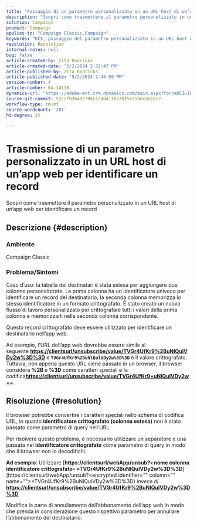 ```yaml
---
title: "Passaggio di un parametro personalizzato in un URL host di un’app web per identificare un record"
description: "Scopri come trasmettere il parametro personalizzato in un URL host di un’app web per identificare un record"
solution: Campaign
product: Campaign
applies-to: "Campaign Classic,Campaign"
keywords: "KCS, passaggio del parametro personalizzato in un URL host di un’app web per identificare un record"
resolution: Resolution
internal-notes: null
bug: false
article-created-by: Zita Rodricks
article-created-date: "5/2/2024 2:32:47 PM"
article-published-by: Zita Rodricks
article-published-date: "5/2/2024 2:44:59 PM"
version-number: 4
article-number: KA-14118
dynamics-url: "https://adobe-ent.crm.dynamics.com/main.aspx?forceUCI=1&pagetype=entityrecord&etn=knowledgearticle&id=7955dad4-9008-ef11-9f8a-6045bd026dc7"
source-git-commit: 52ccf03b4d279451c4b4116730f5e2566cda18c7
workflow-type: tm+mt
source-wordcount: '281'
ht-degree: 1%

---
```


# Trasmissione di un parametro personalizzato in un URL host di un’app web per identificare un record


Scopri come trasmettere il parametro personalizzato in un URL host di un’app web per identificare un record

## Descrizione {#description}


### Ambiente

Campaign Classic

### Problema/Sintomi

Caso d’uso: la tabella dei destinatari è stata estesa per aggiungere due colonne personalizzate. La prima colonna ha un identificatore univoco per identificare un record del destinatario; la seconda colonna memorizza lo stesso identificatore in un formato crittografato. È stato creato un nuovo flusso di lavoro personalizzato per crittografare tutti i valori della prima colonna e memorizzarli nella seconda colonna corrispondente.

Questo record crittografato deve essere utilizzato per identificare un destinatario nell’app web.

Ad esempio, l’URL dell’app web dovrebbe essere simile al seguente [<b>https://clientsurl/unsubscribe/value/TVGr4UfKr9%2BuNlQulVDy2w%3D%3D</b>](https://clientsurl/unsubscribe/value/TVGr4UfKr9%2BuNlQulVDy2w%3D%3D) e <b>`TVGr4UfKr9%2BuNlQulVDy2w%3D%3D`</b> è il valore crittografato. Tuttavia, non appena questo URL viene passato in un browser, il browser considera <b>%2B </b>e <b>%3D</b> come caratteri speciali e la codifica[<b>https://clientsurl/unsubscribe/value/TVGr4UfKr9+uNlQulVDy2w==</b>](https://&amp;nbsp;https://clientsurl/unsubscribe/value/TVGr4UfKr9+uNlQulVDy2w==).


## Risoluzione {#resolution}


Il browser potrebbe convertire i caratteri speciali nello schema di codifica URL, in quanto <b>identificatore crittografato (colonna estesa)</b> non è stato passato come parametro di query nell’URL.

Per risolvere questo problema, è necessario utilizzare un separatore e una passata nel <b>identificatore crittografato</b> come parametro di query in modo che il browser non lo decodifichi.

<b>Ad esempio</b>: Utilizzare [<b>https://clientsurl/webApp/unsub?`<` nome colonna identificatore crittografato`>` =TVGr4UfKr9%2BuNlQulVDy2w%3D%3D</b>](https://clientsurl/webApp/unsub?&lt;encrypted identifier=&quot;&quot; column=&quot;&quot; name=&quot;&quot;>=TVGr4UfKr9%2BuNlQulVDy2w%3D%3D) *invece di*[<b> https://clientsurl/unsubscribe/value/TVGr4UfKr9%2BuNlQulVDy2w%3D%3D</b>](https://clientsurl/unsubscribe/value/TVGr4UfKr9%2BuNlQulVDy2w%3D%3D)

Modifica la parte di annullamento dell’abbonamento dell’app web in modo che prenda in considerazione questo rispettivo parametro per annullare l’abbonamento del destinatario.
